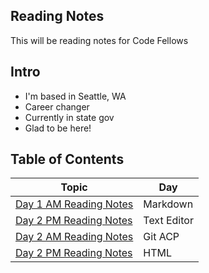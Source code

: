 ## Reading Notes
This will be reading notes for Code Fellows

## Intro
* I'm based in Seattle, WA
* Career changer
* Currently in state gov
* Glad to be here!


## Table of Contents 

Topic | Day
------------ | -------------
[Day 1 AM Reading Notes](day1_AM.md)| Markdown
[Day 2 PM Reading Notes](day1_PM.md)| Text Editor
[Day 2 AM Reading Notes](day2_AM.md) | Git ACP
[Day 2 PM Reading Notes](day2_PM.md) | HTML

